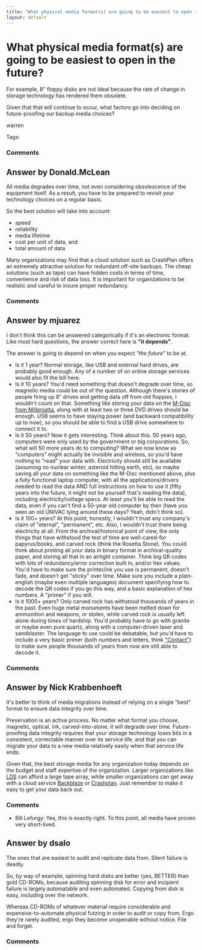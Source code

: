 ```yaml
---
title: "What physical media format(s) are going to be easiest to open in the future?"
layout: default
---
```

What physical media format(s) are going to be easiest to open in the future?
=====================
For example, 8" floppy disks are not ideal because the rate of change in
storage technology has rendered them obsolete.

Given that that will continue to occur, what factors go into deciding on
future-proofing our backup media choices?

warren

Tags: <future-proofing><media><storage-media><backup-and-recovery>

### Comments ###


Answer by Donald.McLean
----------------
All media degrades over time, not even considering obsolescence of the
equipment itself. As a result, you have to be prepared to revisit your
technology choices on a regular basis.

So the best solution will take into account:

-   speed
-   reliability
-   media lifetime
-   cost per unit of data, and
-   total amount of data

Many organizations may find that a cloud solution such as CrashPlan
offers an extremely attractive solution for redundant off-site backups.
The cheap solutions (such as tape) can have hidden costs in terms of
time, convenience and risk of data loss. It is important for
organizations to be realistic and careful to insure proper redundancy.

### Comments ###

Answer by mjuarez
----------------
I don't think this can be answered categorically if it's an electronic
format. Like most hard questions, the answer correct here is **"it
depends"**.

The answer is going to depend on when you expect *"the future"* to be
at.

-   Is it 1 year? Normal storage, like USB and external hard drives, are
    probably good enough. Any of a number of on online storage services
    would also fit the bill here.
-   Is it 10 years? You'd need something that doesn't degrade over time,
    so magnetic media could be out of the question. Although there's
    stories of people firing up 8" drives and getting data off from old
    floppies, I wouldn't count on that. Something like storing your data
    on the [M-Disc from Milleniatta](http://www.mdisc.com), along with
    at least two or three DVD drives should be enough. USB seems to have
    staying power (and backward compatibility up to now), so you should
    be able to find a USB drive somewhere to connect it to.
-   Is it 50 years? Now it gets interesting. Think about this. 50 years
    ago, computers were only used by the government or big corporations.
    So, what will 50 more years do to computing? What we now know as
    "computers" might actually be invisible and wireless, so you'd have
    nothing to "read" your data with. Electricity should still be
    available (assuming no nuclear winter, asteroid hitting earth, etc),
    so maybe saving all your data on something like the M-Disc mentioned
    above, plus a fully functional laptop computer, with all the
    applications/drivers needed to read the data AND full instructions
    on how to use it (fifty years into the future, it might not be
    yourself that's reading the data), including electricity/voltage
    specs. At least you'll be able to read the data, even if you can't
    find a 50-year old computer by then (have you seen an old UNIVAC
    lying around these days? Yeah, didn't think so).
-   Is it 100+ years? At this point, honestly, I wouldn't trust any
    company's claim of "eternal", "permanent", etc. Also, I wouldn't
    trust there being electricity at all. From the archival/historical
    point of view, the only things that have withstood the test of time
    are well-cared-for papyrus/books, and carved rock (think the Rosetta
    Stone). You could think about printing all your data in binary
    format in archival-quality paper, and storing all that in an
    airtight container. Think big QR codes with lots of redundancy/error
    correction built in, and/or hex values. You'd have to make sure the
    printer/ink you use is permanent, doesn't fade, and doesn't get
    "sticky" over time. Make sure you include a plain-english (maybe
    even multiple languages) document specifying how to decode the QR
    codes if you go this way, and a basic explanation of hex numbers. A
    "primer" if you will.
-   Is it 1000+ years? Only carved rock has withstood thousands of years
    in the past. Even huge metal monuments have been melted down for
    ammunition and weapons, or stolen, while carved rock is usually left
    alone during times of hardship. You'd probably have to go with
    granite or maybe even pure quartz, along with a computer-driven
    laser and sandblaster. The language to use could be debatable, but
    you'd have to include a very basic primer (both numbers and letters,
    think ["Contact"](http://en.wikipedia.org/wiki/Contact_%28film%29))
    to make sure people thousands of years from now are still able to
    decode it.


### Comments ###

Answer by Nick Krabbenhoeft
----------------
It's better to think of media migrations instead of relying on a single
"best" format to ensure data integrity over time.

Preservation is an active process. No matter what format you choose,
magnetic, optical, ink, carved-into-stone, it will degrade over time.
Future-proofing data integrity requires that your storage technology
loses bits in a consistent, correctable manner over its service life,
and that you can migrate your data to a new media relatively easily when
that service life ends.

Given that, the best storage media for any organization today depends on
the budget and staff expertise of the organization. Larger organizations
like
[LDS](http://documents.el-una.org/923/1/ELUNA_2012_Presentation_Final_2012_5_7.pdf)
can afford a large tape array, while smaller organizations can get away
with a cloud service [Backblaze](http://www.backblaze.com/) or
[Crashplan](http://www.crashplan.com). Just remember to make it easy to
get your data back out.

### Comments ###
* Bill Lefurgy: Yes, this is exactly right. To this point, all media have proven very
short-lived.

Answer by dsalo
----------------
The ones that are easiest to audit and replicate data from. Silent
failure is deadly.

So, by way of example, spinning hard disks are better (yes, BETTER) than
gold CD-ROMs, because auditing spinning disk for error and incipient
failure is largely automatable and even automated. Copying from disk is
easy, including over the network.

Whereas CD-ROMs of whatever material require considerable and
expensive-to-automate physical futzing in order to audit or copy from.
Ergo they're rarely audited, ergo they become unopenable without notice.
File and forget.

### Comments ###

